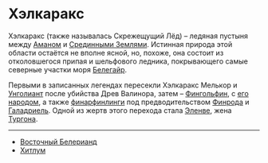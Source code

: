 # Хэлкаракс

Хэлкаракс (также называлась Скрежещущий Лёд) – ледяная пустыня между
[Аманом](../../Анкором/index.md) и [Срединными Землями](../index.md). Истинная
природа этой области остаётся не вполне ясной, но, похоже, она состоит из
отколовшегося припая и шельфового ледника, покрывающего самые северные участки
моря [Белегайр](Белегайр.md).

Первыми в записанных легендах пересекли Хэлкаракс Мелькор и
[Унголиант](Личности/Унголиат.md) после убийства Древ Валинора, затем – 
[Фингольфин](Личности/Фингольфин.md), с
[его народом](Народы/фингольфинлинги.md), а также
[финарфинлинги](Народы/финарфинлинги.md) под предводительством
[Финрода](Личности/Финрод.md) и [Галадриель](Личности/Галадриель.md). Одной из
жертв этого перехода стала [Эленве](Личности/Эленве.md), жена
[Тургона](Личности/Тургон.md).

----

*   [Восточный Белерианд](Восточный%20Белерианд.md)
*   [Хитлум](Хитлум.md)
